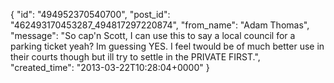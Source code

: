  {
   "id": "494952370540700",
   "post_id": "462493170453287_494817297220874",
   "from_name": "Adam Thomas",
   "message": "So cap'n Scott,  I can use this to say a local council for a parking ticket yeah? Im guessing YES. I feel twould be of much better use in their courts though but ill try to settle in the PRIVATE FIRST.",
   "created_time": "2013-03-22T10:28:04+0000"
 }
